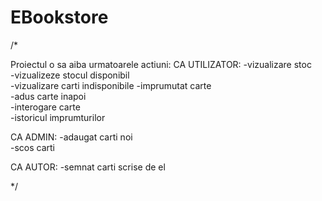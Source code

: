 # EBookstore
/*

 Proiectul o sa aiba urmatoarele actiuni:
 CA UTILIZATOR:
 -vizualizare stoc                  
 -vizualizeze stocul disponibil    
 -vizualizare carti indisponibile 
 -imprumutat carte                
 -adus carte inapoi               
 -interogare carte                 
 -istoricul imprumturilor          

 CA ADMIN:
 -adaugat carti noi             
 -scos carti  

 CA AUTOR:
 -semnat carti scrise de el

 */
